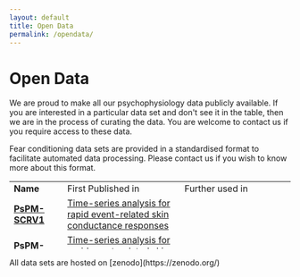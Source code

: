 ```yaml
---
layout: default
title: Open Data
permalink: /opendata/
---
```


# Open Data
We are proud to make all our psychophysiology data publicly available. If you are interested in a particular data set and don't see it in the table, then we are in the process of curating the data. You are welcome to contact us if you require access to these data.

Fear conditioning data sets are provided in a standardised format to facilitate automated data processing. Please contact us if you wish to know more about this format.
<table style="height: 121px;" border="0" width="604">
<tbody>
<tr>
<td style="width: 12%;"><b>Name</b></td>
<td style="width: 44%;">First Published in</td>
<td style="width: 44%;">Further used in</td>
</tr>
<tr>
<td><a title="PsPM-SCRV1: Skin conductance responses to aversive/neutral pictures at different inter trial intervals." href="https://doi.org/10.5281/zenodo.269659" target="_blank"><b>PsPM-SCRV1</b></a></td>
<td><a title="Bach DR, Flandin G, Friston KJ, Dolan RJ (2009). Time-series analysis for rapid event-related skin conductance responses. Journal of neuroscience methods, 184(2):224-234." href="http://dx.doi.org/10.1016/j.jneumeth.2009.08.005">Time-series analysis for rapid event-related skin conductance responses</a></td>
<td></td>
</tr>
<tr>
<td><a title="PsPM-SCRV2: Skin conductance responses to loud sounds at different inter trial intervals." href="https://doi.org/10.5281/zenodo.274919" target="_blank"><b>PsPM-SCRV2</b></a></td>
<td><a title="Bach DR, Flandin G, Friston KJ, Dolan RJ (2009). Time-series analysis for rapid event-related skin conductance responses. Journal of neuroscience methods, 184(2):224-234." href="http://dx.doi.org/10.1016/j.jneumeth.2009.08.005">Time-series analysis for rapid event-related skin conductance responses</a></td>
<td></td>
</tr>
<tr>
<td><a title="PsPM-SCRV3: Skin conductance responses to loud sounds and aversive/neutral pictures." href="https://doi.org/10.5281/zenodo.274963" target="_blank"><b>PsPM-SCRV3</b></a></td>
<td><a title="Bach DR, Flandin G, Friston KJ, Dolan RJ (2009). Time-series analysis for rapid event-related skin conductance responses. Journal of neuroscience methods, 184(2):224-234." href="http://dx.doi.org/10.1016/j.jneumeth.2009.08.005">Time-series analysis for rapid event-related skin conductance responses</a></td>
<td></td>
</tr>
<tr>
<td><a title="PsPM-SCRV4: Skin conductance responses in fear conditioning with visual CS and auditory US" href="https://doi.org/10.5281/zenodo.274992" target="_blank"><b>PsPM-SCRV4</b></a></td>
<td><a title="Dominik R. Bach &amp; Jean Daunizeau &amp; Karl J. Friston &amp; Raymond J. Dolan (2010) Dynamic causal modelling of anticipatory skin conductance responses. Biological Psychology, 85:1, pp 163-170." href="https://dx.doi.org/10.1016/j.biopsycho.2010.06.007">Dynamic causal modelling of anticipatory skin conductance responses</a></td>
<td></td>
</tr>
<tr>
<td><a title="PsPM-SCRV5: Skin conductance responses to auditory oddballs" href="https://doi.org/10.5281/zenodo.291445" target="_blank"><b>PsPM-SCRV5</b></a></td>
<td><a title="Dominik R. Bach &amp; Guillaume Flandin &amp; Karl J. Friston &amp; Raymond J. Dolan (2010) Modelling event-related skin conductance responses. International Journal of Psychophysiology, 75, pp 349-356." href="http://dx.doi.org/10.1016/j.ijpsycho.2010.01.005">Modelling event-related skin conductance responses</a></td>
<td></td>
</tr>
<tr>
<td style="width: 10%;"><a title="PsPM-SCRV6: Skin conductance responses to pain by electric stimulation" href="https://doi.org/10.5281/zenodo.291446" target="_blank"><b>PsPM-SCRV6</b></a></td>
<td><a title="Dominik R. Bach &amp; Guillaume Flandin &amp; Karl J. Friston &amp; Raymond J. Dolan (2010) Modelling event-related skin conductance responses. International Journal of Psychophysiology, 75, pp 349-356." href="http://dx.doi.org/10.1016/j.ijpsycho.2010.01.005">Modelling event-related skin conductance responses</a></td>
<td></td>
</tr>
<tr>
<td><a title="PsPM-SCRV7: Skin conductance responses to white noise sounds in quick succession" href="https://doi.org/10.5281/zenodo.291448" target="_blank"><b>PsPM-SCRV7</b></a></td>
<td> <a title="Dominik R. Bach &amp; Guillaume Flandin &amp; Karl J. Friston &amp; Raymond J. Dolan (2010) Modelling event-related skin conductance responses. International Journal of Psychophysiology, 75, pp 349-356." href="http://dx.doi.org/10.1016/j.ijpsycho.2010.01.005">Modelling event-related skin conductance responses</a></td>
<td></td>
</tr>
<tr>
<td><a title="PsPM-SCRV9: Skin conductance responses to visual targets" href="https://doi.org/10.5281/zenodo.291449" target="_blank"><b>PsPM-SCRV9</b></a></td>
<td><a title="Dominik R. Bach &amp; Guillaume Flandin &amp; Karl J. Friston &amp; Raymond J. Dolan (2010) Modelling event-related skin conductance responses. International Journal of Psychophysiology, 75, pp 349-356." href="http://dx.doi.org/10.1016/j.ijpsycho.2010.01.005">Modelling event-related skin conductance responses</a></td>
<td></td>
</tr>
<tr>
<td><a title="PsPM-SCRV10: Skin conductance responses to loud sounds, simultanously recorded from palm, fingers and foot" href="https://doi.org/10.5281/zenodo.291465" target="_blank"><b>PsPM-SCRV10</b></a></td>
<td><a title="Dominik R. Bach &amp; Guillaume Flandin &amp; Karl J. Friston &amp; Raymond J. Dolan (2010) Modelling event-related skin conductance responses. International Journal of Psychophysiology, 75, pp 349-356." href="http://dx.doi.org/10.1016/j.ijpsycho.2010.01.005">Modelling event-related skin conductance responses</a></td>
<!--Further Publications-->
<td></td>
</tr>
<tr>
<td><a title="PsPM-BAER: Skin conductance fluctuations in a public speaking paradigm with a repeated-measures design" href="https://doi.org/10.5281/zenodo.269654" target="_blank"><b>PsPM-BAER</b></a></td>
<td><a title="Dominik R. Bach &amp; Gisela Erdmann (2007) Influences of habitual and situational bodily symptom focusing on stress responses, Cognition and Emotion, 21:5, 1091-1101" href="http://dx.doi.org/10.1080/02699930600934269">Influences of habitual and situational bodily symptom focusing on stress responses</a></td>
<td><a title="Dominik R. Bach, Karl J. Friston, and Raymond J. Dolan. Analytic measures for quantification of arousal from spontaneous skin conductance fluctuations. International Journal of Psychophysiology, 76(1):52-55, 2010." href="http://dx.doi.org/10.1016/j.ijpsycho.2010.01.011">Analytic measures for quantification of arousal from spontaneous skin conductance fluctuations
</a><a title="Dominik R. Bach, Jean Daunizeau, Nadine Kuelzow, Karl J. Friston, and Raymond J. Dolan. Dynamic causal modeling of spontaneous fluctuations in skin conductance. Psychophysiology, 48(2):252-257, 2011." href="http://onlinelibrary.wiley.com/doi/10.1111/j.1469-8986.2010.01052.x/full">Dynamic causal modeling of spontaneous fluctuations in skin conductance
</a><a title="Bach DR &amp; Staib M (2015). A matching pursuit algorithm for inferring tonic sympathetic arousal from spontaneous skin conductance fluctuations. Psychophysiology, 52(8):1106-12." href="http://onlinelibrary.wiley.com/doi/10.1111/psyp.12434/full">A matching pursuit algorithm for inferring tonic sympathetic arousal from spontaneous skin conductance fluctuations</a></td>
</tr>
<tr>
<td><a title="PsPM-NK: Skin conductance fluctuations in a public speaking paradigm with a between-subjects design" href="https://doi.org/10.5281/zenodo.61718" target="_blank"><b>PsPM-NK</b></a></td>
<td>The influence of experimentally induced anxiety on learning passive avoidance
<address>Nadine Kuelzow &amp; Gisela Erdmann &amp; Martin Schmidt (2004). In A. M. Oliveira &amp; M. P. Teixeira &amp; G. F. Borges &amp; M. J. Ferro (eds.), Fechner Day 2004. Proceedings of the twentieth annual meeting of the International Society for Psychophysics, pp 430-435, Coimbra:International Society for Psychophysics.</address></td>
<td><a title="Bach DR &amp; Staib M (2015). A matching pursuit algorithm for inferring tonic sympathetic arousal from spontaneous skin conductance fluctuations. Psychophysiology, 52(8):1106-12." href="http://onlinelibrary.wiley.com/doi/10.1111/psyp.12434/full">Dynamic causal modeling of spontaneous fluctuations in skin conductance</a>
<a title="Bach DR &amp; Staib M (2015). A matching pursuit algorithm for inferring tonic sympathetic arousal from spontaneous skin conductance fluctuations. Psychophysiology, 52(8):1106-12." href="http://onlinelibrary.wiley.com/doi/10.1111/psyp.12434/full">A matching pursuit algorithm for inferring tonic sympathetic
arousal from spontaneous skin conductance fluctuations</a></td>
</tr>
<tr>
<td><a title="PsPM-HRA1: Skin conductance responses in fear conditioning with visual CS and electrical US" href="https://doi.org/10.5281/zenodo.321641" target="_blank"><b>PsPM-HRA1</b></a></td>
<td><a title="Dominik R. Bach &amp; Jean Daunizeau &amp; Karl J. Friston &amp; Raymond J. Dolan (2010) Dynamic causal modelling of anticipatory skin conductance responses. Biological Psychology, 85:1, pp 163-170." href="https://dx.doi.org/10.1016/j.biopsycho.2010.06.007" target="_blank">Dynamic causal modelling of anticipatory skin conductance responses</a></td>
<td><a title="Matthias Staib &amp; Giuseppe Castegnetti &amp; Dominik R. Bach (2015) Optimising a model-based approach to inferring fear learning from skin conductance responses. Journal of Neuroscience Methods, 255, pp 131-138." href="https://dx.doi.org/10.1016/j.jneumeth.2015.08.009" target="_blank">Optimising a model-based approach to inferring fear learning from skin conductance responses</a></td>
</tr>
<tr>
<td><a title="PsPM-SC4B: SCR, ECG, EMG, PSR and respiration measurements in a delay fear conditioning task with auditory CS and electrical US" href="https://doi.org/10.5281/zenodo.1039580" target="_blank"><b>PsPM-SC4B</b></a></td>
<td><a title="Giuseppe Castegnetti &amp; Athina Tzovara &amp; Matthias Staib &amp; Philipp C. Paulus &amp; Nicolas Hofer &amp; Dominik R. Bach (2016) Modeling fear-conditioned bradycardia in humans. Psychophysiology, 53:6, pp 930-939." href="https://dx.doi.org/10.1111/psyp.12637" target="_blank">Modeling fear-conditioned bradycardia in humans</a></td>
<td><a title="Christoph W. Korn &amp; Matthias Staib &amp; Athina Tzovara &amp; Giuseppe Castegnetti &amp; Dominik R. Bach (2017) A pupil size response model to assess fear learning. Psychophysiology, 54:3, pp 330-343." href="https://dx.doi.org/10.1111/psyp.12801" target="_blank">A pupil size response model to assess fear learning</a>
<a href="https://doi.org/10.1016/j.neuroimage.2017.11.009">Stimulus-invariant auditory cortex threat encoding during fear conditioning with simple and complex sounds</a></td>
</tr>
<tr>
<td><a title="PsPM-PubFe: Pupil size response in a delay fear conditioning procedure with auditory CS and electrical US" href="https://doi.org/10.5281/zenodo.1168493" target="_blank"><b>PsPM-PubFe</b></a></td>
<td><a title="Christoph W. Korn &amp; Matthias Staib &amp; Athina Tzovara &amp; Giuseppe Castegnetti &amp; Dominik R. Bach (2017) A pupil size response model to assess fear learning. Psychophysiology, 54:3, pp 330-343" href="https://dx.doi.org/10.1111/psyp.12801" target="_blank">A pupil size response model to assess fear learning</a></td>
<td></td>
</tr>
<tr>
<td><a title="PsPM-VC7B: SCR, ECG, EMG, PSR and respiration measurements in a delay fear conditioning task with visual CS and electrical US" href="https://doi.org/10.5281/zenodo.1211610" target="_blank"><b>PsPM-VC7B</b></a></td>
<td><a title="Christoph W. Korn &amp; Matthias Staib &amp; Athina Tzovara &amp; Giuseppe Castegnetti &amp; Dominik R. Bach (2017) A pupil size response model to assess fear learning. Psychophysiology, 54:3, pp 330-343" href="https://dx.doi.org/10.1111/psyp.12801" target="_blank">A pupil size response model to assess fear learning</a></td>
<td></td>
</tr>
<tr>
<td><a title="PsPM-LI: SCR, ECG, PSR and respiration measurements in a delay fear conditioning task with auditory CS and electrical US." href="https://doi.org/10.5281/zenodo.1288494" target="_blank"><b>PsPM-LI</b></a></td>
<td><a title="Christoph W. Korn &amp; Matthias Staib &amp; Athina Tzovara &amp; Giuseppe Castegnetti &amp; Dominik R. Bach (2017) A pupil size response model to assess fear learning. Psychophysiology, 54:3, pp 330-343" href="https://doi.org/10.1111/psyp.12801" target="_blank">A pupil size response model to assess fear learning</a></td>
<td><a title="Giuseppe Castegnetti &amp; Athina Tzovara &amp; Matthias Staib &amp; Samuel Gerster &amp; Dominik R. Bach (2017) Assessing fear learning via conditioned respiratory amplitude responses. Psychophysiology, 54:2, pp 215-223" href="https://doi.org/10.1111/psyp.12778" target="_blank">Assessing fear learning via conditioned respiratory amplitude responses</a></td>
</tr>
<tr>
<td><a title="PsPM-FR: SCR, ECG and respiration measurements in a delay fear conditioning task with visual CS and electrical US." href="https://doi.org/10.5281/zenodo.1405394" target="_blank"><b>PsPM-FR</b></a></td>
<td><a title="Giuseppe Castegnetti &amp; Athina Tzovara &amp; Matthias Staib &amp; Philipp C. Paulus &amp; Nicolas Hofer &amp; Dominik R. Bach (2016) Modeling fear-conditioned bradycardia in humans. Psychophysiology, 53:6, pp 930-939" href="https://doi.org/10.1111/psyp.12637" target="_blank">Modeling fear-conditioned bradycardia in humans</a></td>
<td><a title="Saurabh Khemka &amp; Athina Tzovara &amp; Samuel Gerster &amp; Boris B. Quednow &amp; Dominik R. Bach (2016) Modeling startle eyeblink electromyogram to assess fear learning. Psychophysiology, 54:2, pp 204-214" href="https://doi.org/10.1111/psyp.12775" target="_blank">Modeling startle eyeblink electromyogram to assess fear learning</a>
<a title="Giuseppe Castegnetti &amp; Athina Tzovara &amp; Matthias Staib &amp; Samuel Gerster &amp; Dominik R. Bach (2017) Assessing fear learning via conditioned respiratory amplitude responses. Psychophysiology, 54:2, pp 215-223" href=" https://doi.org/10.1111/psyp.12778" target="_blank">Assessing fear learning via conditioned respiratory amplitude responses</a>
<a title="Tzovara, A., Korn, C. W., &amp; Bach, D. R. (2018). Human Pavlovian fear conditioning conforms to probabilistic learning. PLoS computational biology, 14(8)" href=" https://doi.org/10.1371/journal.pcbi.1006243" target="_blank">Human Pavlovian fear conditioning conforms to probabilistic learning</a></td>
</tr>
<tr>
<td><a title="PsPM-TC: SCR, ECG, EMG and respiration measurements in a discriminant trace fear conditioning task with visual CS and electrical US." href="https://doi.org/10.5281/zenodo.1404810" target="_blank"><b>PsPM-TC</b></a></td>
<td><a title="Giuseppe Castegnetti &amp; Athina Tzovara &amp; Matthias Staib &amp; Philipp C. Paulus &amp; Nicolas Hofer &amp; Dominik R. Bach (2016) Modeling fear-conditioned bradycardia in humans. Psychophysiology, 53:6, pp 930-939." href="https://dx.doi.org/10.1111/psyp.12637">Modeling fear-conditioned bradycardia in humans</a></td>
<td><a title="Giuseppe Castegnetti &amp; Athina Tzovara &amp; Matthias Staib &amp; Samuel Gerster &amp; Dominik R. Bach (2017) Assessing fear learning via conditioned respiratory amplitude responses. Psychophysiology, 54:2, pp 215-223" href=" https://doi.org/10.1111/psyp.12778" target="_blank">Assessing fear learning via conditioned respiratory amplitude responses</a>
<a title="Tzovara, A., Korn, C. W., &amp; Bach, D. R. (2018). Human Pavlovian fear conditioning conforms to probabilistic learning. PLoS computational biology, 14(8)" href=" https://doi.org/10.1371/journal.pcbi.1006243" target="_blank">Human Pavlovian fear conditioning conforms to probabilistic learning</a></td>
</tr>
<tr>
<td><a title="PsPM-DoxMemP: SCR, ECG and respiration measurements in a delay fear conditioning task with visual CS and electrical US." href="https://doi.org/10.5281/zenodo.1887738" target="_blank"><b>PsPM-DoxMemP</b></a></td>
<td><a title="Saurabh Khemka &amp; Athina Tzovara &amp; Samuel Gerster &amp; Boris B. Quednow &amp; Dominik R. Bach (2016) Modeling startle eyeblink electromyogram to assess fear learning. Psychophysiology, 54:2, pp 204-214" href="https://doi.org/10.1111/psyp.12775" target="_blank">Modeling startle eyeblink electromyogram to assess fear learning</a></td>
<td><a title="Giuseppe Castegnetti &amp; Athina Tzovara &amp; Matthias Staib &amp; Samuel Gerster &amp; Dominik R. Bach (2017) Assessing fear learning via conditioned respiratory amplitude responses. Psychophysiology, 54:2, pp 215-223" href="https://doi.org/10.1111/psyp.12778" target="_blank">Assessing fear learning via conditioned respiratory amplitude responses</a>
<a title="Tzovara, A., Korn, C. W., &amp; Bach, D. R. (2018). Human Pavlovian fear conditioning conforms to probabilistic learning. PLoS computational biology, 14(8)" href=" https://doi.org/10.1371/journal.pcbi.1006243" target="_blank">Human Pavlovian fear conditioning conforms to probabilistic learning</a></td>
</tr>
<tr>
<td><a title="PsPM-DoxMem1: SCR, ECG and respiration measurements in an RCT using doxycycline/placebo during delay fear conditioning and retention." href="https://doi.org/10.5281/zenodo.1887580" target="_blank"><b>PsPM-DoxMem1</b></a></td>
<td><a title="Dominik R. Bach &amp; Athina Tzovara &amp; Johanna Vunder (2018) Blocking human fear memory with the matrix metalloproteinase inhibitor doxycycline. Molecular Psychiatry, 23:7, pp 1584--1589" href="https://dx.doi.org/10.1038/mp.2017.65" target="_blank">Blocking human fear memory with the matrix metalloproteinase inhibitor doxycycline</a></td>
<td></td>
</tr>
</tbody>
</table>
All data sets are hosted on [zenodo](https://zenodo.org/)
